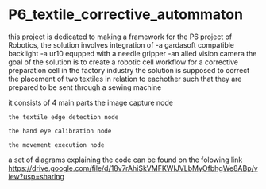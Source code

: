 # P6_textile_corrective_autommaton

this project is dedicated to making a framework for the P6 project of Robotics, 
  the solution involves integration of 
    -a gardasoft compatible backlight
    -a ur10 equpped with a needle gripper
    -an alied vision camera
  the goal of the solution is to create a robotic cell workflow for a corrective preparation cell in the factory industry
    the solution is supposed to correct the placement of two textiles in relation to eachother such that they are prepared to be sent through a sewing machine

  it consists of 4 main parts
    the image capture node

    the textile edge detection node

    the hand eye calibration node

    the movement execution node

a set of diagrams explaining the code can be found on the folowing link
   https://drive.google.com/file/d/18v7rAhiSkVMFKWIJVLbMyOfbhgWe8ABp/view?usp=sharing 
  
    
